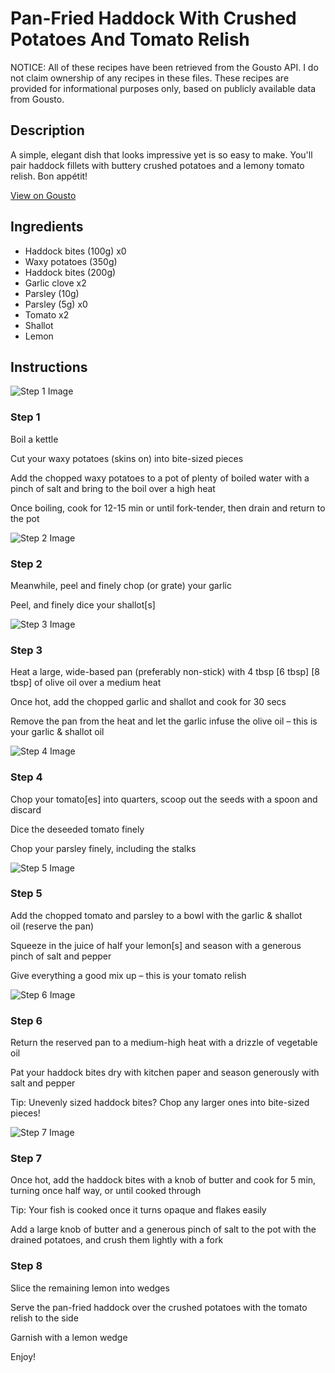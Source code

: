 # Pan-Fried Haddock With Crushed Potatoes And Tomato Relish

NOTICE: All of these recipes have been retrieved from the Gousto API. I do not claim ownership of any recipes in these files. These recipes are provided for informational purposes only, based on publicly available data from Gousto.

## Description

A simple, elegant dish that looks impressive yet is so easy to make. You'll pair haddock fillets with buttery crushed potatoes and a lemony tomato relish. Bon appétit!

[View on Gousto](https://www.gousto.co.uk/recipes/cookbook/pan-fried-cod-with-tomato-caper-relish)

## Ingredients

- Haddock bites (100g) x0
- Waxy potatoes (350g)
- Haddock bites (200g)
- Garlic clove x2
- Parsley (10g)
- Parsley (5g) x0
- Tomato x2
- Shallot
- Lemon

## Instructions

![Step 1 Image](https://production-media.gousto.co.uk/cms/recipe-step-image/1259-v2-Step-1-x200.jpg)

### Step 1

Boil a kettle

Cut your waxy potatoes (skins on) into bite-sized pieces

Add the chopped waxy potatoes to a pot of plenty of boiled water with a pinch of salt and bring to the boil over a high heat

Once boiling, cook for 12-15 min or until fork-tender, then drain and return to the pot

![Step 2 Image](https://production-media.gousto.co.uk/cms/recipe-step-image/step-2-copy-1730135739100-x200.jpg)

### Step 2

Meanwhile, peel and finely chop (or grate) your garlic

Peel, and finely dice your shallot[s]

![Step 3 Image](https://production-media.gousto.co.uk/cms/recipe-step-image/1259-v2-Step-3-x200.jpg)

### Step 3

Heat a large, wide-based pan (preferably non-stick) with 4 tbsp <span class="text-purple">[6 tbsp]</span> <span class="text-danger">[8 tbsp]</span> of olive oil over a medium heat

Once hot, add the chopped garlic and shallot and cook for 30 secs

Remove the pan from the heat and let the garlic infuse the olive oil – this is your garlic & shallot oil

![Step 4 Image](https://production-media.gousto.co.uk/cms/recipe-step-image/1259.-step-4-x200.jpg)

### Step 4

Chop your tomato[es] into quarters, scoop out the seeds with a spoon and discard

Dice the deseeded tomato finely

Chop your parsley finely, including the stalks

![Step 5 Image](https://production-media.gousto.co.uk/cms/recipe-step-image/1259-v2-Step-5-x200.jpg)

### Step 5

Add the chopped tomato and parsley to a bowl with the garlic & shallot oil (reserve the pan)

Squeeze in the juice of half your lemon[s] and season with a generous pinch of salt and pepper

Give everything a good mix up – this is your tomato relish

![Step 6 Image](https://production-media.gousto.co.uk/cms/recipe-step-image/1259-v2-Step-6-x200.jpg)

### Step 6

Return the reserved pan to a medium-high heat with a drizzle of vegetable oil

Pat your haddock bites dry with kitchen paper and season generously with salt and pepper

Tip: Unevenly sized haddock bites? Chop any larger ones into bite-sized pieces!

![Step 7 Image](https://production-media.gousto.co.uk/cms/recipe-step-image/1259-v2-Step-7-x200.jpg)

### Step 7

Once hot, add the haddock bites with a knob of butter and cook for 5 min, turning once half way, or until cooked through

Tip: Your fish is cooked once it turns opaque and flakes easily

Add a large knob of butter and a generous pinch of salt to the pot with the drained potatoes, and crush them lightly with a fork

### Step 8

Slice the remaining lemon into wedges

Serve the pan-fried haddock over the crushed potatoes with the tomato relish to the side

Garnish with a lemon wedge

Enjoy!

